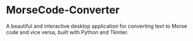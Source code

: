# MorseCode-Converter
A beautiful and interactive desktop application for converting text to Morse code and vice versa, built with Python and Tkinter.
